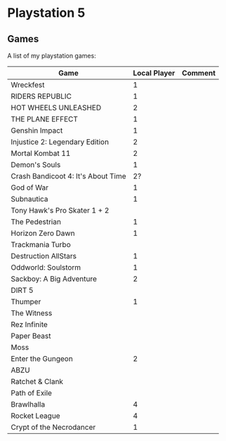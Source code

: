 # Playstation 5

## Games

A list of my playstation games:

| Game                               | Local Player | Comment |
|------------------------------------|--------------|---------|
| Wreckfest                          | 1            |         |
| RIDERS REPUBLIC                    | 1            |         |
| HOT WHEELS UNLEASHED               | 2            |         |
| THE PLANE EFFECT                   | 1            |         |
| Genshin Impact                     | 1            |         |
| Injustice 2: Legendary Edition     | 2            |         |
| Mortal Kombat 11                   | 2            |         |
| Demon's Souls                      | 1            |         |
| Crash Bandicoot 4: It's About Time | 2?           |         |
| God of War                         | 1            |         |
| Subnautica                         | 1            |         |
| Tony Hawk's Pro Skater 1 + 2       |              |         |
| The Pedestrian                     | 1            |         |
| Horizon Zero Dawn                  | 1            |         |
| Trackmania Turbo                   |              |         |
| Destruction AllStars               | 1            |         |
| Oddworld: Soulstorm                | 1            |         |
| Sackboy: A Big Adventure           | 2            |         |
| DIRT 5                             |              |         |
| Thumper                            | 1            |         |
| The Witness                        |              |         |
| Rez Infinite                       |              |         |
| Paper Beast                        |              |         |
| Moss                               |              |         |
| Enter the Gungeon                  | 2            |         |
| ABZU                               |              |         |
| Ratchet & Clank                    |              |         |
| Path of Exile                      |              |         |
| Brawlhalla                         | 4            |         |
| Rocket League                      | 4            |         |
| Crypt of the Necrodancer           | 1            |         |
